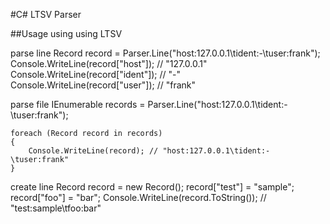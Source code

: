 #C# LTSV Parser

##Usage
using
	using LTSV
	
parse line
	Record record = Parser.Line("host:127.0.0.1\tident:-\tuser:frank");
	Console.WriteLine(record["host"]); // "127.0.0.1"
	Console.WriteLine(record["ident"]); // "-"
	Console.WriteLine(record["user"]); // "frank"

parse file
	IEnumerable<Record> records = Parser.Line("host:127.0.0.1\tident:-\tuser:frank");

	foreach (Record record in records)
	{
		Console.WriteLine(record); // "host:127.0.0.1\tident:-\tuser:frank"
	}

create line
	Record record = new Record();
	record["test"] = "sample";
	record["foo"] = "bar";
	Console.WriteLine(record.ToString()); // "test:sample\tfoo:bar"
